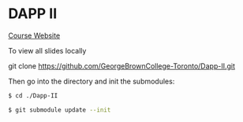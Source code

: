 # DAPP II

[Course Website](GeorgeBrownCollege-Toronto.github.io/Dapp-II/)

To view all slides locally

git clone https://github.com/GeorgeBrownCollege-Toronto/Dapp-II.git

Then go into the directory and init the submodules:

```bash
$ cd ./Dapp-II
```

```bash
$ git submodule update --init
```